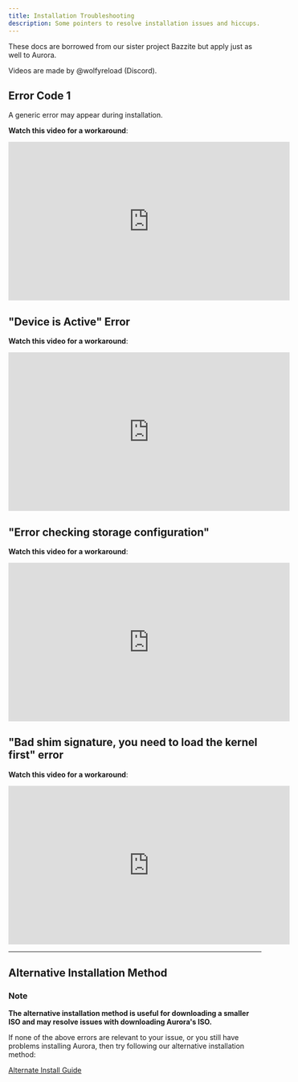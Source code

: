 ```yaml
---
title: Installation Troubleshooting
description: Some pointers to resolve installation issues and hiccups.
---
```


These docs are borrowed from our sister project Bazzite but apply just as well to Aurora.

Videos are made by @wolfyreload (Discord).

## Error Code 1

A generic error may appear during installation.

**Watch this video for a workaround**:

<iframe width="560" height="315" src="https://www.youtube-nocookie.com/embed/GRdz08hJByo?si=bkTb3J9j3ys2s4FX" title="YouTube video player" frameborder="0" allow="accelerometer; autoplay; clipboard-write; encrypted-media; gyroscope; picture-in-picture; web-share" referrerpolicy="strict-origin-when-cross-origin" allowfullscreen></iframe>

## "Device is Active" Error

**Watch this video for a workaround**:

<iframe width="560" height="315" src="https://www.youtube-nocookie.com/embed/FBGLLkIKp-w?si=_Hr9Mj3ZomObcyZ7" title="YouTube video player" frameborder="0" allow="accelerometer; autoplay; clipboard-write; encrypted-media; gyroscope; picture-in-picture; web-share" referrerpolicy="strict-origin-when-cross-origin" allowfullscreen></iframe>

## "Error checking storage configuration"

**Watch this video for a workaround**:

<iframe width="560" height="315" src="https://www.youtube-nocookie.com/embed/VTnm9EiBdPA?si=tHyI97e9O8OBWAHn" title="YouTube video player" frameborder="0" allow="accelerometer; autoplay; clipboard-write; encrypted-media; gyroscope; picture-in-picture; web-share" referrerpolicy="strict-origin-when-cross-origin" allowfullscreen></iframe>

## "Bad shim signature, you need to load the kernel first" error

**Watch this video for a workaround**:

<iframe width="560" height="315" src="https://www.youtube-nocookie.com/embed/Z_DsWqTuipU?si=NdmytImO4RXEB2ba" title="YouTube video player" frameborder="0" allow="accelerometer; autoplay; clipboard-write; encrypted-media; gyroscope; picture-in-picture; web-share" referrerpolicy="strict-origin-when-cross-origin" allowfullscreen></iframe>

<hr/>

## Alternative Installation Method

### Note

**The alternative installation method is useful for downloading a smaller ISO and may resolve issues with downloading Aurora's ISO.**

If none of the above errors are relevant to your issue, or you still have problems installing Aurora, then try following our alternative installation method:

[Alternate Install Guide](/guides/alternate-install-guide)
